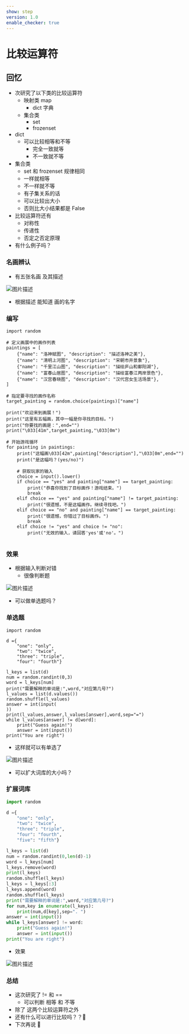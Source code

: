 ```yaml
---
show: step
version: 1.0
enable_checker: true
---
```


# 比较运算符

## 回忆

- 次研究了以下类的比较运算符
  - 映射类 map
    - dict 字典
  - 集合类
    - set
    - frozenset
- dict
  - 可以比较相等和不等
    - 完全一致就等
    - 不一致就不等
- 集合类
  - set 和 frozenset 规律相同
  - 一样就相等
  - 不一样就不等
  - 有子集关系的话
  - 可以比较出大小
  - 否则比大小结果都是 False
- 比较运算符还有
  - 对称性
  - 传递性
  - 否定之否定原理
- 有什么例子吗？

### 名画辨认

- 有五张名画 及其描述

![图片描述](https://doc.shiyanlou.com/courses/3584/labs/1914620/uid1190679-20250604-1749031589668) 

- 根据描述 能知道 画的名字

### 编写

```python3
import random

# 定义画展中的画作列表
paintings = [
    {"name": "洛神赋图", "description": "描述洛神之美"},
    {"name": "清明上河图", "description": "宋朝市井景象"},
    {"name": "千里江山图", "description": "描绘庐山和鄱阳湖"},
    {"name": "富春山居图", "description": "描绘富春江两岸景色"},
    {"name": "汉宫春晓图", "description": "汉代宫女生活场景"},
]

# 指定要寻找的画作名称
target_painting = random.choice(paintings)["name"]

print("欢迎来到画展！")
print("这里有五幅画，其中一幅是你寻找的目标。")
print("你要找的画是：",end="")
print("\033[41m",target_painting,"\033[0m")

# 开始游戏循环
for painting in paintings:
    print("这幅画\033[42m",painting["description"],"\033[0m",end="")
    print("是这幅吗？(yes/no)")

    # 获取玩家的输入
    choice = input().lower()
    if choice == "yes" and painting["name"] == target_painting:
        print("恭喜你找到了目标画作！游戏结束。")
        break
    elif choice == "yes" and painting["name"] != target_painting:
        print("很遗憾，不是这幅画作。继续寻找吧。")
    elif choice == "no" and painting["name"] == target_painting:
        print("很遗憾，你错过了目标画作。")
        break
    elif choice != "yes" and choice != "no":
        print("无效的输入，请回答'yes'或'no'。")


```

### 效果

- 根据输入判断对错
	- 很像判断题

![图片描述](https://doc.shiyanlou.com/courses/3584/labs/1914620/uid1190679-20250604-1749031310982) 

- 可以做单选题吗？

### 单选题

```
import random

d ={
    "one": "only",
    "two": "twice",
    "three": "triple",
    "four": "fourth"}

l_keys = list(d)
num = random.randint(0,3)
word = l_keys[num]
print("需要解释的单词是:",word,"对应第几号?")
l_values = list(d.values())
random.shuffle(l_values)
answer = int(input(
))
print(l_values,answer,l_values[answer],word,sep="=")
while l_values[answer] != d[word]:
    print("Guess again!")
    answer = int(input())
print("You are right")
```

- 这样就可以有单选了

![图片描述](https://doc.shiyanlou.com/courses/uid1190679-20240120-1705758769001)

- 可以扩大词库的大小吗？

### 扩展词库

```python
import random

d ={
    "one": "only",
    "two": "twice",
    "three": "triple",
    "four": "fourth",
    "five": "fifth"}

l_keys = list(d)
num = random.randint(0,len(d)-1)
word = l_keys[num]
l_keys.remove(word)
print(l_keys)
random.shuffle(l_keys)
l_keys = l_keys[:3]
l_keys.append(word)
random.shuffle(l_keys)
print("需要解释的单词是:",word,"对应第几号?")
for num,key in enumerate(l_keys):
    print(num,d[key],sep=". ")
answer = int(input())
while l_keys[answer] != word:
    print("Guess again!")
    answer = int(input())
print("You are right")
```

- 效果

![图片描述](https://doc.shiyanlou.com/courses/uid1190679-20240120-1705760031044)

### 总结

- 这次研究了 != 和 == 
	- 可以判断 相等 和 不等
- 除了 这两个比较运算符之外
- 还有什么可以进行比较吗？？🤔
- 下次再说 👋